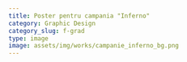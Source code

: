 ```yaml
---
title: Poster pentru campania "Inferno"
category: Graphic Design
category_slug: f-grad
type: image
image: assets/img/works/campanie_inferno_bg.png
---
```

